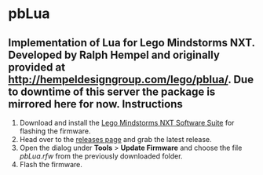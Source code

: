 pbLua
======
Implementation of Lua for Lego Mindstorms NXT. Developed by Ralph Hempel and originally provided at http://hempeldesigngroup.com/lego/pblua/. Due to downtime of this server the package is mirrored here for now.
Instructions
------
1. Download and install the [Lego Mindstorms NXT Software Suite](
http://esd.lego.com.edgesuite.net/digitaldelivery/mindstorms/6ecda7c2-1189-4816-b2dd-440e22d65814/public/MINDSTORMS%20NXT%20Retail%20MacWin%20v2.0f6.iso) for flashing the firmware.
2. Head over to the [releases page](https://github.com/7HAL32/pbLua/releases) and grab the latest release.
2. Open the dialog under **Tools** > **Update Firmware** and choose the file *pbLua.rfw* from the previously downloaded folder.
3. Flash the firmware.
